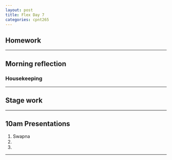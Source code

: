 ```yaml
---
layout: post
title: Flex Day 7
categories: cpnt265
---
```


## Homework

---

## Morning reflection
### Housekeeping

---

## Stage work

---

## 10am Presentations
1. Swapna
2. 
3. 

---
